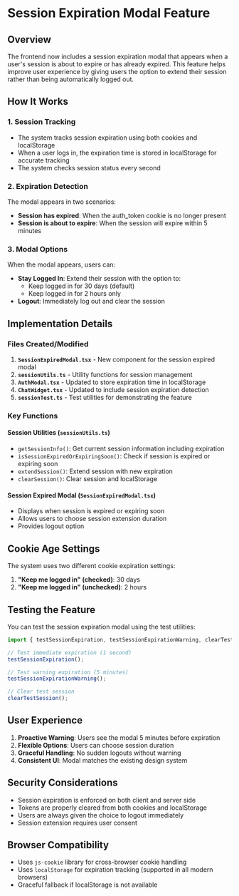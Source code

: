 # Session Expiration Modal Feature

## Overview

The frontend now includes a session expiration modal that appears when a user's session is about to expire or has already expired. This feature helps improve user experience by giving users the option to extend their session rather than being automatically logged out.

## How It Works

### 1. Session Tracking
- The system tracks session expiration using both cookies and localStorage
- When a user logs in, the expiration time is stored in localStorage for accurate tracking
- The system checks session status every second

### 2. Expiration Detection
The modal appears in two scenarios:
- **Session has expired**: When the auth_token cookie is no longer present
- **Session is about to expire**: When the session will expire within 5 minutes

### 3. Modal Options
When the modal appears, users can:
- **Stay Logged In**: Extend their session with the option to:
  - Keep logged in for 30 days (default)
  - Keep logged in for 2 hours only
- **Logout**: Immediately log out and clear the session

## Implementation Details

### Files Created/Modified

1. **`SessionExpiredModal.tsx`** - New component for the session expired modal
2. **`sessionUtils.ts`** - Utility functions for session management
3. **`AuthModal.tsx`** - Updated to store expiration time in localStorage
4. **`ChatWidget.tsx`** - Updated to include session expiration detection
5. **`sessionTest.ts`** - Test utilities for demonstrating the feature

### Key Functions

#### Session Utilities (`sessionUtils.ts`)
- `getSessionInfo()`: Get current session information including expiration
- `isSessionExpiredOrExpiringSoon()`: Check if session is expired or expiring soon
- `extendSession()`: Extend session with new expiration
- `clearSession()`: Clear session and localStorage

#### Session Expired Modal (`SessionExpiredModal.tsx`)
- Displays when session is expired or expiring soon
- Allows users to choose session extension duration
- Provides logout option

## Cookie Age Settings

The system uses two different cookie expiration settings:

1. **"Keep me logged in" (checked)**: 30 days
2. **"Keep me logged in" (unchecked)**: 2 hours

## Testing the Feature

You can test the session expiration modal using the test utilities:

```javascript
import { testSessionExpiration, testSessionExpirationWarning, clearTestSession } from './utils/sessionTest';

// Test immediate expiration (1 second)
testSessionExpiration();

// Test warning expiration (5 minutes)
testSessionExpirationWarning();

// Clear test session
clearTestSession();
```

## User Experience

1. **Proactive Warning**: Users see the modal 5 minutes before expiration
2. **Flexible Options**: Users can choose session duration
3. **Graceful Handling**: No sudden logouts without warning
4. **Consistent UI**: Modal matches the existing design system

## Security Considerations

- Session expiration is enforced on both client and server side
- Tokens are properly cleared from both cookies and localStorage
- Users are always given the choice to logout immediately
- Session extension requires user consent

## Browser Compatibility

- Uses `js-cookie` library for cross-browser cookie handling
- Uses `localStorage` for expiration tracking (supported in all modern browsers)
- Graceful fallback if localStorage is not available 